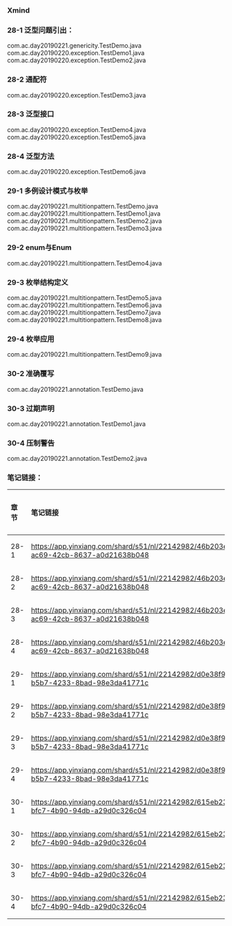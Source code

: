 ### Xmind

### 28-1 泛型问题引出：
com.ac.day20190221.genericity.TestDemo.java  
com.ac.day20190220.exception.TestDemo1.java  
com.ac.day20190220.exception.TestDemo2.java
### 28-2 通配符
com.ac.day20190220.exception.TestDemo3.java  
### 28-3 泛型接口
com.ac.day20190220.exception.TestDemo4.java  
com.ac.day20190220.exception.TestDemo5.java  
### 28-4 泛型方法
com.ac.day20190220.exception.TestDemo6.java  
### 29-1 多例设计模式与枚举
com.ac.day20190221.multitionpattern.TestDemo.java  
com.ac.day20190221.multitionpattern.TestDemo1.java  
com.ac.day20190221.multitionpattern.TestDemo2.java  
com.ac.day20190221.multitionpattern.TestDemo3.java
### 29-2 enum与Enum
com.ac.day20190221.multitionpattern.TestDemo4.java
### 29-3 枚举结构定义
com.ac.day20190221.multitionpattern.TestDemo5.java  
com.ac.day20190221.multitionpattern.TestDemo6.java  
com.ac.day20190221.multitionpattern.TestDemo7.java  
com.ac.day20190221.multitionpattern.TestDemo8.java
### 29-4 枚举应用
com.ac.day20190221.multitionpattern.TestDemo9.java
### 30-2 准确覆写
com.ac.day20190221.annotation.TestDemo.java
### 30-3 过期声明
com.ac.day20190221.annotation.TestDemo1.java
### 30-4 压制警告
com.ac.day20190221.annotation.TestDemo2.java
### 笔记链接：
| 章节 | 笔记链接 | 笔记内容 |
| :--- | :--- | :--- |
| 28-1 | https://app.yinxiang.com/shard/s51/nl/22142982/46b203e6-ac69-42cb-8637-a0d21638b048 | 2.1章节 |
| 28-2 | https://app.yinxiang.com/shard/s51/nl/22142982/46b203e6-ac69-42cb-8637-a0d21638b048 | 2.2章节 |
| 28-3 | https://app.yinxiang.com/shard/s51/nl/22142982/46b203e6-ac69-42cb-8637-a0d21638b048 | 2.3章节 |
| 28-4 | https://app.yinxiang.com/shard/s51/nl/22142982/46b203e6-ac69-42cb-8637-a0d21638b048 | 2.4章节 |
| 29-1 | https://app.yinxiang.com/shard/s51/nl/22142982/d0e38f94-b5b7-4233-8bad-98e3da41771c | 2.1章节 |
| 29-2 | https://app.yinxiang.com/shard/s51/nl/22142982/d0e38f94-b5b7-4233-8bad-98e3da41771c | 2.2章节 |
| 29-3 | https://app.yinxiang.com/shard/s51/nl/22142982/d0e38f94-b5b7-4233-8bad-98e3da41771c | 2.3章节 |
| 29-4 | https://app.yinxiang.com/shard/s51/nl/22142982/d0e38f94-b5b7-4233-8bad-98e3da41771c | 2.4章节 |
| 30-1 | https://app.yinxiang.com/shard/s51/nl/22142982/615eb232-bfc7-4b90-94db-a29d0c326c04 | 2.1章节 |
| 30-2 | https://app.yinxiang.com/shard/s51/nl/22142982/615eb232-bfc7-4b90-94db-a29d0c326c04 | 2.2章节 |
| 30-3 | https://app.yinxiang.com/shard/s51/nl/22142982/615eb232-bfc7-4b90-94db-a29d0c326c04 | 2.3章节 |
| 30-4 | https://app.yinxiang.com/shard/s51/nl/22142982/615eb232-bfc7-4b90-94db-a29d0c326c04 | 2.4章节 |






